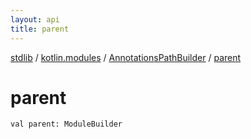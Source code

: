 ```yaml
---
layout: api
title: parent
---
```

[stdlib](../../index.html) / [kotlin.modules](../index.html) / [AnnotationsPathBuilder](index.html) / [parent](parent.html)

# parent

```
val parent: ModuleBuilder
```
